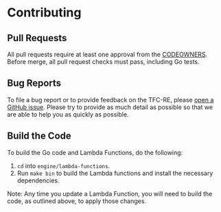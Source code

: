 # Contributing

## Pull Requests
All pull requests require at least one approval from the [CODEOWNERS](https://github.com/hashicorp/aws-service-catalog-engine-for-tfc/blob/main/.github/CODEOWNERS). Before merge, all pull request checks must pass, including Go tests.

## Bug Reports
To file a bug report or to provide feedback on the TFC-RE, please [open a GitHub issue](https://github.com/hashicorp/aws-service-catalog-engine-for-tfc/issues). Please try to provide as much detail as possible so that we are able to help you as quickly as possible.

## Build the Code
To build the Go code and Lambda Functions, do the following:
1. `cd` into `engine/lambda-functions`.
2. Run `make bin` to build the Lambda functions and install the necessary dependencies.

Note: Any time you update a Lambda Function, you will need to build the code, as outlined above, to apply those changes.
